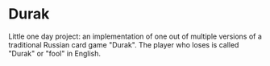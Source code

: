 # Durak

Little one day project: an implementation of one out of multiple versions of a traditional Russian card game "Durak". The player who loses is called "Durak" or "fool" in English. 
